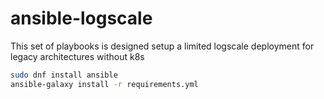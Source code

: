 # ansible-logscale

This set of playbooks is designed setup a limited logscale deployment for legacy architectures without k8s

```bash
sudo dnf install ansible
ansible-galaxy install -r requirements.yml
```
